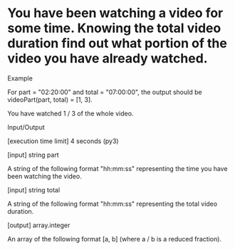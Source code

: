 # You have been watching a video for some time. Knowing the total video duration find out what portion of the video you have already watched.

Example

For part = "02:20:00" and total = "07:00:00", the output should be
videoPart(part, total) = [1, 3].

You have watched 1 / 3 of the whole video.

Input/Output

[execution time limit] 4 seconds (py3)

[input] string part

A string of the following format "hh:mm:ss" representing the time you have been watching the video.

[input] string total

A string of the following format "hh:mm:ss" representing the total video duration.

[output] array.integer

An array of the following format [a, b] (where a / b is a reduced fraction).
